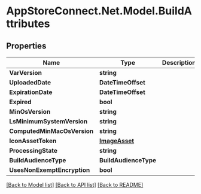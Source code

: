 # AppStoreConnect.Net.Model.BuildAttributes

## Properties

Name | Type | Description | Notes
------------ | ------------- | ------------- | -------------
**VarVersion** | **string** |  | [optional] 
**UploadedDate** | **DateTimeOffset** |  | [optional] 
**ExpirationDate** | **DateTimeOffset** |  | [optional] 
**Expired** | **bool** |  | [optional] 
**MinOsVersion** | **string** |  | [optional] 
**LsMinimumSystemVersion** | **string** |  | [optional] 
**ComputedMinMacOsVersion** | **string** |  | [optional] 
**IconAssetToken** | [**ImageAsset**](ImageAsset.md) |  | [optional] 
**ProcessingState** | **string** |  | [optional] 
**BuildAudienceType** | **BuildAudienceType** |  | [optional] 
**UsesNonExemptEncryption** | **bool** |  | [optional] 

[[Back to Model list]](../README.md#documentation-for-models) [[Back to API list]](../README.md#documentation-for-api-endpoints) [[Back to README]](../README.md)

